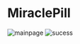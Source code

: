 # MiraclePill

![mainpage](https://cloud.githubusercontent.com/assets/9848162/20659642/9f926630-b4f9-11e6-95b3-4393acfa9db4.jpg)
![sucess](https://cloud.githubusercontent.com/assets/9848162/20659639/9d8a262a-b4f9-11e6-85c9-7a1bf39865f4.png)

